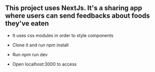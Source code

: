 ## This project uses NextJs. It's a sharing app where users can send feedbacks about foods they've eaten

- It uses css modules in order to style components

- Clone it and run npm install
- Run npm run dev
- Open localhost:3000 to access
